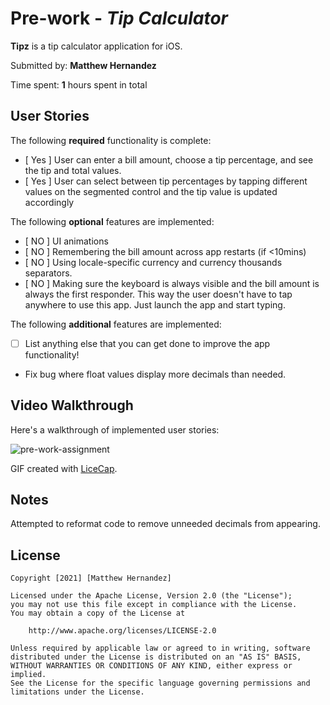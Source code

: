 # Pre-work - *Tip Calculator*

**Tipz** is a tip calculator application for iOS.

Submitted by: **Matthew Hernandez**

Time spent: **1** hours spent in total

## User Stories

The following **required** functionality is complete:

* [ Yes ] User can enter a bill amount, choose a tip percentage, and see the tip and total values.
* [ Yes ] User can select between tip percentages by tapping different values on the segmented control and the tip value is updated accordingly

The following **optional** features are implemented:

* [ NO ] UI animations
* [  NO ] Remembering the bill amount across app restarts (if <10mins)
* [ NO ] Using locale-specific currency and currency thousands separators.
* [ NO ] Making sure the keyboard is always visible and the bill amount is always the first responder. This way the user doesn't have to tap anywhere to use this app. Just launch the app and start typing.

The following **additional** features are implemented:

- [ ] List anything else that you can get done to improve the app functionality!
- Fix bug where float values display more decimals than needed. 

## Video Walkthrough

Here's a walkthrough of implemented user stories:

![pre-work-assignment](insertgithublinkhere)

GIF created with [LiceCap](http://www.cockos.com/licecap/).

## Notes

Attempted to reformat code to remove unneeded decimals from appearing. 

## License

    Copyright [2021] [Matthew Hernandez]

    Licensed under the Apache License, Version 2.0 (the "License");
    you may not use this file except in compliance with the License.
    You may obtain a copy of the License at

        http://www.apache.org/licenses/LICENSE-2.0

    Unless required by applicable law or agreed to in writing, software
    distributed under the License is distributed on an "AS IS" BASIS,
    WITHOUT WARRANTIES OR CONDITIONS OF ANY KIND, either express or implied.
    See the License for the specific language governing permissions and
    limitations under the License.
